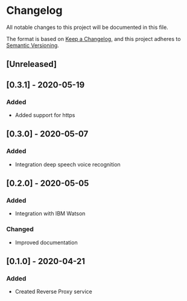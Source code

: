# Changelog
All notable changes to this project will be documented in this file.

The format is based on [Keep a Changelog](https://keepachangelog.com/en/1.0.0/),
and this project adheres to [Semantic Versioning](https://semver.org/spec/v2.0.0.html).

## [Unreleased]


## [0.3.1] - 2020-05-19
### Added
- Added support for https

## [0.3.0] - 2020-05-07
### Added
- Integration deep speech voice recognition

## [0.2.0] - 2020-05-05
### Added
- Integration with IBM Watson
### Changed
- Improved documentation 

## [0.1.0] - 2020-04-21
### Added
- Created Reverse Proxy service

